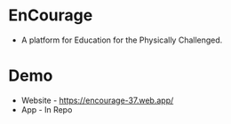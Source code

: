 # EnCourage
- A platform for Education for the Physically Challenged.

# Demo
- Website - https://encourage-37.web.app/
- App - In Repo
